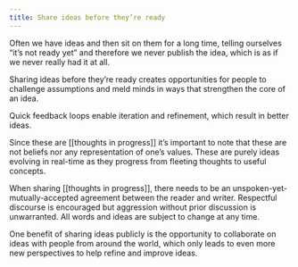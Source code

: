 ```yaml
---
title: Share ideas before they’re ready
---
```

Often we have ideas and then sit on them for a long time, telling ourselves “it’s not ready yet” and therefore we never publish the idea, which is as if we never really had it at all.

Sharing ideas before they’re ready creates opportunities for people to challenge assumptions and meld minds in ways that strengthen the core of an idea.

Quick feedback loops enable iteration and refinement, which result in better ideas.

Since these are [[thoughts in progress]] it’s important to note that these are not beliefs nor any representation of one’s values. These are purely ideas evolving in real-time as they progress from fleeting thoughts to useful concepts.

When sharing [[thoughts in progress]], there needs to be an unspoken-yet-mutually-accepted agreement between the reader and writer. Respectful discourse is encouraged but aggression without prior discussion is unwarranted. All words and ideas are subject to change at any time.

One benefit of sharing ideas publicly is the opportunity to collaborate on ideas with people from around the world, which only leads to even more new perspectives to help refine and improve ideas.


